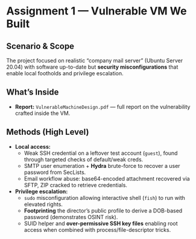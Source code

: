 # Assignment 1 — Vulnerable VM We Built

## Scenario & Scope
The project focused on realistic “company mail server” (Ubuntu Server 20.04) with software up-to-date but **security misconfigurations** that enable local footholds and privilege escalation.

## What’s Inside
- **Report:** `VulnerableMachineDesign.pdf` — full report on the vulnerability crafted inside the VM.  

## Methods (High Level)
- **Local access:**  
  - Weak SSH credential on a leftover test account (`guest`), found through targeted checks of default/weak creds.  
  - SMTP user enumeration + **Hydra** brute-force to recover a user password from SecLists.  
  - Email workflow abuse: base64-encoded attachment recovered via SFTP, ZIP cracked to retrieve credentials.  
- **Privilege escalation:**  
  - `sudo` misconfiguration allowing interactive shell (`fish`) to run with elevated rights.  
  - **Footprinting** the director’s public profile to derive a DOB-based password (demonstrates OSINT risk).  
  - SUID helper and **over-permissive SSH key files** enabling root access when combined with process/file-descriptor tricks.
